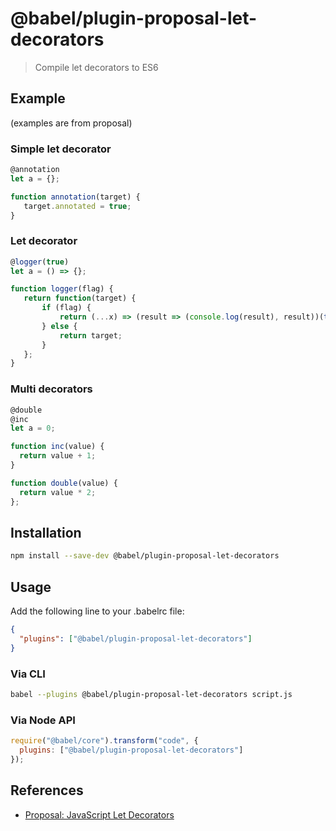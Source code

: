 # @babel/plugin-proposal-let-decorators

> Compile let decorators to ES6

## Example

(examples are from proposal)

### Simple let decorator

```js
@annotation
let a = {};

function annotation(target) {
   target.annotated = true;
}
```

### Let decorator

```js
@logger(true)
let a = () => {};

function logger(flag) {
   return function(target) {
       if (flag) {
           return (...x) => (result => (console.log(result), result))(target(...x));
       } else {
           return target;
       }
   };
}
```

### Multi decorators

```js
@double
@inc
let a = 0;

function inc(value) {
  return value + 1;
}

function double(value) {
  return value * 2;
};
```

## Installation

```sh
npm install --save-dev @babel/plugin-proposal-let-decorators
```

## Usage

Add the following line to your .babelrc file:

```json
{
  "plugins": ["@babel/plugin-proposal-let-decorators"]
}
```

### Via CLI

```sh
babel --plugins @babel/plugin-proposal-let-decorators script.js
```

### Via Node API

```javascript
require("@babel/core").transform("code", {
  plugins: ["@babel/plugin-proposal-let-decorators"]
});
```

## References

* [Proposal: JavaScript Let Decorators](https://github.com/ukari/javascript-let-decorators/blob/master/README.md)
